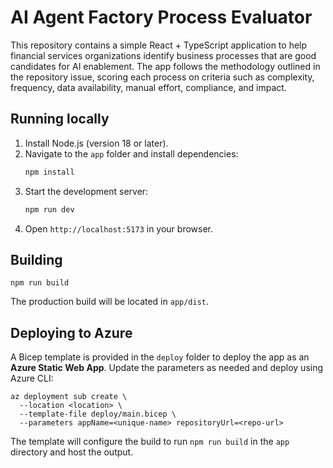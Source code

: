 # AI Agent Factory Process Evaluator

This repository contains a simple React + TypeScript application to help financial services organizations identify business processes that are good candidates for AI enablement. The app follows the methodology outlined in the repository issue, scoring each process on criteria such as complexity, frequency, data availability, manual effort, compliance, and impact.

## Running locally

1. Install Node.js (version 18 or later).
2. Navigate to the `app` folder and install dependencies:
   ```bash
   npm install
   ```
3. Start the development server:
   ```bash
   npm run dev
   ```
4. Open `http://localhost:5173` in your browser.

## Building

```
npm run build
```
The production build will be located in `app/dist`.

## Deploying to Azure

A Bicep template is provided in the `deploy` folder to deploy the app as an **Azure Static Web App**. Update the parameters as needed and deploy using Azure CLI:

```
az deployment sub create \
  --location <location> \
  --template-file deploy/main.bicep \
  --parameters appName=<unique-name> repositoryUrl=<repo-url>
```

The template will configure the build to run `npm run build` in the `app` directory and host the output.
